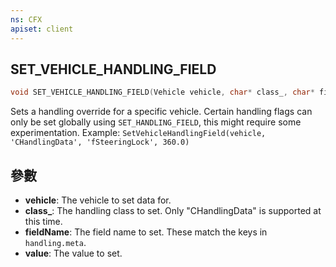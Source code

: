```yaml
---
ns: CFX
apiset: client
---
```

## SET_VEHICLE_HANDLING_FIELD

```c
void SET_VEHICLE_HANDLING_FIELD(Vehicle vehicle, char* class_, char* fieldName, Any value);
```

Sets a handling override for a specific vehicle. Certain handling flags can only be set globally using `SET_HANDLING_FIELD`, this might require some experimentation.
Example: `SetVehicleHandlingField(vehicle, 'CHandlingData', 'fSteeringLock', 360.0)`

## 參數
* **vehicle**: The vehicle to set data for.
* **class_**: The handling class to set. Only "CHandlingData" is supported at this time.
* **fieldName**: The field name to set. These match the keys in `handling.meta`.
* **value**: The value to set.

